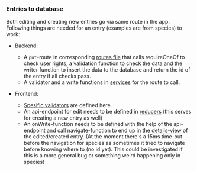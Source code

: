 ### Entries to database

Both editing and creating new entries go via same route in the app. Following things are needed for an entry (examples are from species) to work:

- Backend:

  - A `put`-route in corresponding [routes file](../../backend/src/routes/species.ts) that calls requireOneOf to check user rights, a validation function to check the data and the writer function to insert the data to the database and return the id of the entry if all checks pass.
  - A validator and a write functions in [services](../../backend/src/services/species.ts) for the route to call.

- Frontend:
  - [Spesific validators](../../frontend/src/shared/validators/species.ts) are defined here.
  - An api-endpoint for edit needs to be defined in [reducers](../../frontend/src/redux/speciesReducer.ts) (this serves for creating a new entry as well)
  - An onWrite-function needs to be defined with the help of the api-endpoint and call navigate-function to end up in the [details-view](../../frontend/src/components/Species/SpeciesDetails.tsx) of the edited/created entry. (At the moment there's a 15ms time-out before the navigation for species as sometimes it tried to navigate before knowing where to (no id yet). This could be investigated if this is a more general bug or something weird happening only in species)
